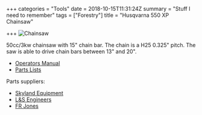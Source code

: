 +++
categories = "Tools"
date = 2018-10-15T11:31:24Z
summary = "Stuff I need to remember"
tags = ["Forestry"]
title = "Husqvarna 550 XP Chainsaw"

+++
![Chainsaw](/uploads/husqvarna550xp.jpg "Husqvarna 550 xp")

50cc/3kw chainsaw with 15" chain bar. The chain is a H25 0.325" pitch. The saw is able to drive chain bars between 13" and 20".

* [Operators Manual](/uploads/operators-manual-550xp.pdf)
* [Parts Lists](/uploads/parts-diagram-550xp.pdf)

Parts suppliers:

* [Skyland Equipment](https://skylandequipment.com/)
* [L&S Engineers](https://www.lsengineers.co.uk/)
* [FR Jones](https://www.frjonesandson.co.uk/)